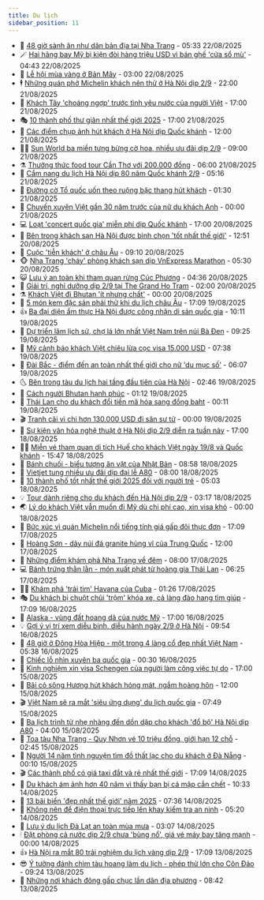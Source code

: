 ```yaml
---
title: Du lịch
sidebar_position: 11
---
```


<!-- vnexpress-du-lich:START -->
- 💂 [48 giờ sành ăn như dân bản địa tại Nha Trang](https://vnexpress.net/48-gio-sanh-an-nhu-dan-ban-dia-tai-nha-trang-4929736.html) - 05:33 22/08/2025
- 🪄 [Hai hãng bay Mỹ bị kiện đòi hàng triệu USD vì bán ghế &#39;cửa sổ mù&#39;](https://vnexpress.net/hai-hang-bay-my-bi-kien-doi-hang-trieu-usd-vi-ban-ghe-cua-so-mu-4930142.html) - 04:43 22/08/2025
- 🦅 [Lễ hội mùa vàng ở Bản Mây](https://vnexpress.net/le-hoi-mua-vang-o-ban-may-4929876.html) - 03:00 22/08/2025
- 🕴 [Những quán phở Michelin khách nên thử ở Hà Nội dịp 2/9](https://vnexpress.net/nhung-quan-pho-michelin-khach-nen-thu-o-ha-noi-dip-2-9-4929491.html) - 22:00 21/08/2025
- 👀 [Khách Tây &#39;choáng ngợp&#39; trước tình yêu nước của người Việt](https://vnexpress.net/khach-tay-choang-ngop-truoc-tinh-yeu-nuoc-cua-nguoi-viet-4929950.html) - 17:00 21/08/2025
- 🎭 [10 thành phố thư giãn nhất thế giới 2025](https://vnexpress.net/10-thanh-pho-thu-gian-nhat-the-gioi-2025-4929219.html) - 17:00 21/08/2025
- 🦒 [Các điểm chụp ảnh hút khách ở Hà Nội dịp Quốc khánh](https://vnexpress.net/cac-diem-chup-anh-hut-khach-o-ha-noi-dip-quoc-khanh-4927671.html) - 12:00 21/08/2025
- 👨‍🏫 [Sun World ba miền tưng bừng cờ hoa, nhiều ưu đãi dịp 2/9](https://vnexpress.net/sun-world-ba-mien-tung-bung-co-hoa-nhieu-uu-dai-dip-2-9-4929415.html) - 09:00 21/08/2025
- ⚗️ [Thưởng thức food tour Cần Thơ với 200.000 đồng](https://vnexpress.net/thuong-thuc-food-tour-can-tho-voi-200-000-dong-4929713.html) - 06:00 21/08/2025
- 🥸 [Cẩm nang du lịch Hà Nội dịp 80 năm Quốc khánh 2/9](https://vnexpress.net/cam-nang-du-lich-ha-noi-dip-80-nam-quoc-khanh-2-9-4925489.html) - 05:16 21/08/2025
- 🤠 [Đường cờ Tổ quốc uốn theo ruộng bậc thang hút khách](https://vnexpress.net/duong-co-to-quoc-uon-theo-ruong-bac-thang-hut-khach-4929443.html) - 01:30 21/08/2025
- 🚀 [Chuyến xuyên Việt gần 30 năm trước của nữ du khách Anh](https://vnexpress.net/chuyen-xuyen-viet-gan-30-nam-truoc-cua-nu-du-khach-anh-4929408.html) - 00:00 21/08/2025
- 💻 [Loạt &#39;concert quốc gia&#39; miễn phí dịp Quốc khánh](https://vnexpress.net/loat-concert-quoc-gia-mien-phi-dip-quoc-khanh-4928510.html) - 17:00 20/08/2025
- 💼 [Bên trong khách sạn Hà Nội được bình chọn &#39;tốt nhất thế giới&#39;](https://vnexpress.net/ben-trong-khach-san-ha-noi-duoc-binh-chon-tot-nhat-the-gioi-4928299.html) - 12:51 20/08/2025
- 🤡 [Cuộc &#39;tiễn khách&#39; ở châu Âu](https://vnexpress.net/cuoc-tien-khach-o-chau-au-4929151.html) - 09:10 20/08/2025
- 🐵 [Nha Trang &#39;cháy&#39; phòng khách sạn dịp VnExpress Marathon](https://vnexpress.net/nha-trang-chay-phong-khach-san-dip-vnexpress-marathon-4928833.html) - 05:30 20/08/2025
- 😺 [Lưu ý an toàn khi tham quan rừng Cúc Phương](https://vnexpress.net/luu-y-an-toan-khi-tham-quan-rung-cuc-phuong-4929141.html) - 04:36 20/08/2025
- 🌈 [Giải trí, nghỉ dưỡng dịp 2/9 tại The Grand Ho Tram](https://vnexpress.net/giai-tri-nghi-duong-dip-2-9-tai-the-grand-ho-tram-4927273.html) - 02:00 20/08/2025
- ⚗️ [Khách Việt đi Bhutan &#39;ít nhưng chất&#39;](https://vnexpress.net/khach-viet-di-bhutan-it-nhung-chat-4928811.html) - 00:00 20/08/2025
- 👀 [5 món kem đặc sản phải thử khi du lịch châu Âu](https://vnexpress.net/5-mon-kem-dac-san-phai-thu-khi-du-lich-chau-au-4926855.html) - 17:09 19/08/2025
- 👍 [Ba đại diện ẩm thực Hà Nội được công nhận di sản quốc gia](https://vnexpress.net/ba-dai-dien-am-thuc-ha-noi-duoc-cong-nhan-di-san-quoc-gia-4928815.html) - 10:11 19/08/2025
- 💄 [Dự triển lãm lịch sử, chợ lá lớn nhất Việt Nam trên núi Bà Đen](https://vnexpress.net/du-trien-lam-lich-su-cho-la-lon-nhat-viet-nam-tren-nui-ba-den-4928893.html) - 09:25 19/08/2025
- 🥷 [Mỹ cảnh báo khách Việt chiêu lừa cọc visa 15.000 USD](https://vnexpress.net/my-canh-bao-khach-viet-chieu-lua-coc-visa-15-000-usd-4928795.html) - 07:38 19/08/2025
- 📝 [Đài Bắc - điểm đến an toàn nhất thế giới cho nữ &#39;du mục số&#39;](https://vnexpress.net/dai-bac-diem-den-an-toan-nhat-the-gioi-cho-nu-du-muc-so-4928351.html) - 06:07 19/08/2025
- 🌜 [Bên trong tàu du lịch hai tầng đầu tiên của Hà Nội](https://vnexpress.net/ben-trong-tau-du-lich-hai-tang-dau-tien-cua-ha-noi-4928631.html) - 02:46 19/08/2025
- 📝 [Cách người Bhutan hạnh phúc](https://vnexpress.net/cach-nguoi-bhutan-hanh-phuc-4927620.html) - 01:12 19/08/2025
- 🧰 [Thái Lan cho du khách đổi tiền mã hóa sang đồng baht](https://vnexpress.net/thai-lan-cho-du-khach-doi-tien-ma-hoa-sang-dong-baht-4928533.html) - 00:11 19/08/2025
- 🎬 [Tranh cãi vì chi hơn 130.000 USD đi săn sư tử](https://vnexpress.net/tranh-cai-vi-chi-hon-130-000-usd-di-san-su-tu-4928190.html) - 00:00 19/08/2025
- 🧐 [Sự kiện văn hóa nghệ thuật ở Hà Nội dịp 2/9 diễn ra tuần này](https://vnexpress.net/su-kien-van-hoa-nghe-thuat-o-ha-noi-dip-2-9-dien-ra-tuan-nay-4928499.html) - 17:00 18/08/2025
- 👨‍🏫 [Miễn vé tham quan di tích Huế cho khách Việt ngày 19/8 và Quốc khánh](https://vnexpress.net/mien-ve-tham-quan-di-tich-hue-cho-khach-viet-ngay-19-8-va-quoc-khanh-4928443.html) - 15:47 18/08/2025
- 🦣 [Bánh chuối - biểu tượng ăn vặt của Nhật Bản](https://vnexpress.net/banh-chuoi-bieu-tuong-an-vat-cua-nhat-ban-4927612.html) - 08:58 18/08/2025
- 🌋 [Vietjet tung nhiều ưu đãi dịp đại lễ A80](https://vnexpress.net/vietjet-tung-nhieu-uu-dai-dip-dai-le-a80-4928344.html) - 08:00 18/08/2025
- 🦄 [10 thành phố tốt nhất thế giới 2025 đối với người trẻ](https://vnexpress.net/10-thanh-pho-tot-nhat-the-gioi-2025-doi-voi-nguoi-tre-4928208.html) - 05:03 18/08/2025
- 💡 [Tour dành riêng cho du khách đến Hà Nội dịp 2/9](https://vnexpress.net/tour-danh-rieng-cho-du-khach-den-ha-noi-dip-2-9-4927295.html) - 03:17 18/08/2025
- 🌏 [Lý do khách Việt vẫn muốn đi Mỹ dù chi phí cao, xin visa khó](https://vnexpress.net/ly-do-khach-viet-van-muon-di-my-du-chi-phi-cao-xin-visa-kho-4926723.html) - 00:00 18/08/2025
- 💂 [Bức xúc vì quán Michelin nổi tiếng tính giá gấp đôi thực đơn](https://vnexpress.net/buc-xuc-vi-quan-michelin-noi-tieng-tinh-gia-gap-doi-thuc-don-4927966.html) - 17:09 17/08/2025
- 🤩 [Hoàng Sơn - dãy núi đá granite hùng vĩ của Trung Quốc](https://vnexpress.net/hoang-son-day-nui-da-granite-hung-vi-cua-trung-quoc-4927968.html) - 12:00 17/08/2025
- 💪 [Những điểm khám phá Nha Trang về đêm](https://vnexpress.net/nhung-diem-kham-pha-nha-trang-ve-dem-4927852.html) - 08:00 17/08/2025
- 💻 [Bánh trứng thằn lằn - món xuất phát từ hoàng gia Thái Lan](https://vnexpress.net/banh-trung-than-lan-mon-xuat-phat-tu-hoang-gia-thai-lan-4927825.html) - 06:25 17/08/2025
- 🧑‍💻 [Khám phá &#39;trái tim&#39; Havana của Cuba](https://vnexpress.net/kham-pha-trai-tim-havana-cua-cuba-4927417.html) - 01:26 17/08/2025
- 🎭 [Du khách bị chuột chũi &#39;trộm&#39; khóa xe, cả làng đào hang tìm giúp](https://vnexpress.net/du-khach-bi-chuot-chui-trom-khoa-xe-ca-lang-dao-hang-tim-giup-4927720.html) - 17:09 16/08/2025
- 🧐 [Alaska - vùng đất hoang dã của nước Mỹ](https://vnexpress.net/alaska-vung-dat-hoang-da-cua-nuoc-my-4927682.html) - 17:00 16/08/2025
- 💡 [Gợi ý vị trí xem diễu binh, diễu hành ngày 2/9 ở Hà Nội](https://vnexpress.net/goi-y-vi-tri-xem-dieu-binh-dieu-hanh-ngay-2-9-o-ha-noi-4927171.html) - 09:54 16/08/2025
- 🌊 [48 giờ ở Đông Hòa Hiệp - một trong 4 làng cổ đẹp nhất Việt Nam](https://vnexpress.net/48-gio-o-dong-hoa-hiep-mot-trong-4-lang-co-dep-nhat-viet-nam-4927353.html) - 05:38 16/08/2025
- 🎃 [Chiếc lỗ nhìn xuyên ba quốc gia](https://vnexpress.net/chiec-lo-nhin-xuyen-ba-quoc-gia-4927286.html) - 00:30 16/08/2025
- 🧠 [Kinh nghiệm xin visa Schengen của người làm công việc tự do](https://vnexpress.net/kinh-nghiem-xin-visa-schengen-cua-nguoi-lam-cong-viec-tu-do-4924592.html) - 17:00 15/08/2025
- 💄 [Bãi cỏ sông Hương hút khách hóng mát, ngắm hoàng hôn](https://vnexpress.net/bai-co-song-huong-hut-khach-hong-mat-ngam-hoang-hon-4926496.html) - 12:00 15/08/2025
- 🎬 [Việt Nam sẽ ra mắt &#39;siêu ứng dụng&#39; du lịch quốc gia](https://vnexpress.net/viet-nam-se-ra-mat-sieu-ung-dung-du-lich-quoc-gia-4927250.html) - 07:49 15/08/2025
- 🐻 [Ba lịch trình từ nhẹ nhàng đến dồn dập cho khách &#39;đổ bộ&#39; Hà Nội dịp A80](https://vnexpress.net/ba-lich-trinh-tu-nhe-nhang-den-don-dap-cho-khach-do-bo-ha-noi-dip-a80-4927003.html) - 04:00 15/08/2025
- 🌝 [Toa tàu Nha Trang - Quy Nhơn vé 10 triệu đồng, giới hạn 12 chỗ](https://vnexpress.net/toa-tau-nha-trang-quy-nhon-ve-10-trieu-dong-gioi-han-12-cho-4920830.html) - 02:45 15/08/2025
- 🤩 [Người 14 năm tình nguyện tìm đồ thất lạc cho du khách ở Đà Nẵng](https://vnexpress.net/nguoi-14-nam-tinh-nguyen-tim-do-that-lac-cho-du-khach-o-da-nang-4922165.html) - 00:10 15/08/2025
- 🎬 [Các thành phố có giá taxi đắt và rẻ nhất thế giới](https://vnexpress.net/cac-thanh-pho-co-gia-taxi-dat-va-re-nhat-the-gioi-4926972.html) - 17:09 14/08/2025
- 🦩 [Du khách ám ảnh hơn 40 năm vì thấy bạn bị cá mập cắn chết](https://vnexpress.net/du-khach-am-anh-hon-40-nam-vi-thay-ban-bi-ca-map-can-chet-4926835.html) - 10:33 14/08/2025
- 🦍 [13 bãi biển &#39;đẹp nhất thế giới&#39; năm 2025](https://vnexpress.net/13-bai-bien-dep-nhat-the-gioi-nam-2025-4926442.html) - 07:36 14/08/2025
- 👀 [Không nên để điện thoại trực tiếp lên khay kiểm tra an ninh](https://vnexpress.net/khong-nen-de-dien-thoai-truc-tiep-len-khay-kiem-tra-an-ninh-4926701.html) - 05:20 14/08/2025
- 🧰 [Lưu ý du lịch Đà Lạt an toàn mùa mưa](https://vnexpress.net/luu-y-du-lich-da-lat-an-toan-mua-mua-4926615.html) - 03:07 14/08/2025
- 🕯 [Đặt phòng cả nước dịp 2/9 chưa &#39;bùng nổ&#39;, giá vé máy bay tăng mạnh](https://vnexpress.net/dat-phong-ca-nuoc-dip-2-9-chua-bung-no-gia-ve-may-bay-tang-manh-4924180.html) - 00:00 14/08/2025
- 👍 [Hà Nội ra mắt 80 trải nghiệm du lịch vàng dịp 2/9](https://vnexpress.net/ha-noi-ra-mat-80-trai-nghiem-du-lich-vang-dip-2-9-4926479.html) - 17:09 13/08/2025
- 😎 [Ý tưởng đánh chìm tàu hoang làm du lịch - phép thử lớn cho Côn Đảo](https://vnexpress.net/y-tuong-danh-chim-tau-hoang-lam-du-lich-phep-thu-lon-cho-con-dao-4926120.html) - 09:24 13/08/2025
- 🐘 [Những nơi khách đông gấp chục lần dân địa phương](https://vnexpress.net/nhung-noi-khach-dong-gap-chuc-lan-dan-dia-phuong-4926231.html) - 08:42 13/08/2025<!-- vnexpress-du-lich:END -->
